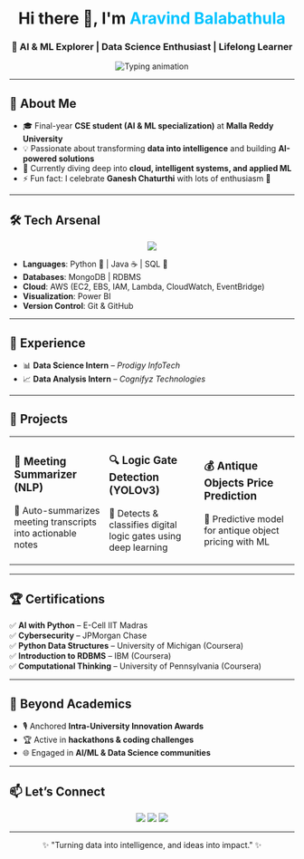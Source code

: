 <!--
**aravindbalabathula/aravindbalabathula** is a ✨ _special_ ✨ repository because its `README.md` (this file) appears on your GitHub profile.

Here are some ideas to get you started:

- 🔭 I’m currently working on ...
- 🌱 I’m currently learning ...
- 👯 I’m looking to collaborate on ...<!-- Profile Header -->
<h1 align="center">Hi there 👋, I'm <span style="color:#00C4FF">Aravind Balabathula</span></h1>
<h3 align="center">🚀 AI & ML Explorer | Data Science Enthusiast | Lifelong Learner</h3>

<p align="center">
  <img src="https://readme-typing-svg.herokuapp.com?font=Fira+Code&pause=1000&color=00C4FF&center=true&vCenter=true&width=600&lines=Computer+Science+%26+Engineering+Student;Specializing+in+AI+and+ML;Data+Science+%7C+Cloud+%7C+Visualization;Always+Learning+%7C+Always+Building" alt="Typing animation" />
</p>

---

## 🌟 About Me  

- 🎓 Final-year **CSE student (AI & ML specialization)** at **Malla Reddy University**  
- 💡 Passionate about transforming **data into intelligence** and building **AI-powered solutions**  
- 🔭 Currently diving deep into **cloud, intelligent systems, and applied ML**  
- ⚡ Fun fact: I celebrate **Ganesh Chaturthi** with lots of enthusiasm 🎉  

---

## 🛠 Tech Arsenal  

<p align="center">
  <img src="https://skillicons.dev/icons?i=python,java,mysql,mongodb,git,github,aws" />
</p>

- **Languages**: Python 🐍 | Java ☕ | SQL 💾  
- **Databases**: MongoDB | RDBMS  
- **Cloud**: AWS (EC2, EBS, IAM, Lambda, CloudWatch, EventBridge)  
- **Visualization**: Power BI  
- **Version Control**: Git & GitHub  

---

## 💼 Experience  

- 📊 **Data Science Intern** – *Prodigy InfoTech*  
- 📈 **Data Analysis Intern** – *Cognifyz Technologies*  

---

## 🚀 Projects  

<table>
<tr>
<td width="33%">
  
### 📑 Meeting Summarizer (NLP)  
🔹 Auto-summarizes meeting transcripts into actionable notes  

</td>
<td width="33%">
  
### 🔍 Logic Gate Detection (YOLOv3)  
🔹 Detects & classifies digital logic gates using deep learning  

</td>
<td width="33%">
  
### 💰 Antique Objects Price Prediction  
🔹 Predictive model for antique object pricing with ML  

</td>
</tr>
</table>

---

## 🏆 Certifications  

✅ **AI with Python** – E-Cell IIT Madras  
✅ **Cybersecurity** – JPMorgan Chase  
✅ **Python Data Structures** – University of Michigan (Coursera)  
✅ **Introduction to RDBMS** – IBM (Coursera)  
✅ **Computational Thinking** – University of Pennsylvania (Coursera)  

---

## 🎤 Beyond Academics  

- 🎙 Anchored **Intra-University Innovation Awards**  
- 🏆 Active in **hackathons & coding challenges**  
- 🌐 Engaged in **AI/ML & Data Science communities**  

---

## 📫 Let’s Connect  

<p align="center">
  <a href="https://linkedin.com/in/yourlinkedin"><img src="https://img.shields.io/badge/LinkedIn-0A66C2?style=for-the-badge&logo=linkedin&logoColor=white" /></a>
  <a href="mailto:youremail@example.com"><img src="https://img.shields.io/badge/Gmail-D14836?style=for-the-badge&logo=gmail&logoColor=white" /></a>
  <a href="https://github.com/yourgithub"><img src="https://img.shields.io/badge/GitHub-000000?style=for-the-badge&logo=github&logoColor=white" /></a>
</p>

---

<p align="center">✨ "Turning data into intelligence, and ideas into impact." ✨</p>

